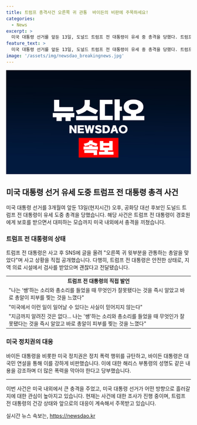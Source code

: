 ```yaml
---
title: 트럼프 총격사건 오른쪽 귀 관통  바이든의 비판에 주목하세요!
categories:
  - News
excerpt: >
  미국 대통령 선거를 앞둔 13일, 도널드 트럼프 전 대통령이 유세 중 총격을 당했다. 트럼프는 경호원에 둘러싸여 대피했고 총알은 귀를 스쳤지만 안전한 상태로 확인됐다. 사법당국은 암살 시도로 수사 중이며, 트럼프 대선캠프와 조 바이든 대통령 등은 정치 폭력을 규탄하고 안전을 확인했다. 카멜라 해리스 부통령은 폭력을 규탄하고 트럼프와 피해자들을 위해 기도하며 안전을 빌었다.
feature_text: >
  미국 대통령 선거를 앞둔 13일, 도널드 트럼프 전 대통령이 유세 중 총격을 당했다. 트럼프는 경호원에 둘러싸여 대피했고 총알은 귀를 스쳤지만 안전한 상태로 확인됐다. 사법당국은 암살 시도로 수사 중이며, 트럼프 대선캠프와 조 바이든 대통령 등은 정치 폭력을 규탄하고 안전을 확인했다. 카멜라 해리스 부통령은 폭력을 규탄하고 트럼프와 피해자들을 위해 기도하며 안전을 빌었다.
image: '/assets/img/newsdao_breakingnews.jpg'
---
```


<p><img src="/assets/img/newsdao_breakingnews.jpg" alt="pcversion 속보" /></p>

<h2 data-ke-size="size26">미국 대통령 선거 유세 도중 트럼프 전 대통령 총격 사건</h2>

<p data-ke-size="size16">미국 대통령 선거를 3개월여 앞둔 13일(현지시간) 오후,  공화당 대선 후보인 도널드 트럼프 전 대통령이 유세 도중 총격을 당했습니다. 해당 사건은 트럼프 전 대통령이 경호원에게 보호를 받으면서 대피하는 모습까지 미국 내외에서 충격을 끼쳤습니다.</p>

<h3 data-ke-size="size24">트럼프 전 대통령의 상태</h3>

<p data-ke-size="size16">트럼프 전 대통령은 사고 후 SNS에 글을 올려 "오른쪽 귀 윗부분을 관통하는 총알을 맞았다"며 사고 상황을 직접 공개했습니다. 다행히, 트럼프 전 대통령은 안전한 상태로, 지역 의료 시설에서 검사를 받았으며 괜찮다고 전달됐습니다.</p>

<table>
    <tr>
        <td style="text-align: center; height: 17px;"><b>트럼프 전 대통령의 직접 발언</b></td>
    </tr>
    <tr>
        <td style="text-align: left; height: 17px;">"나는 ‘쌩’하는 소리와 총소리를 들었을 때 무엇인가 잘못됐다는 것을 즉시 알았고 바로 총알이 피부를 찢는 것을 느꼈다"</td>
    </tr>
    <tr>
        <td style="text-align: left; height: 17px;">"미국에서 이런 일이 일어날 수 있다는 사실이 믿어지지 않는다"</td>
    </tr>
    <tr>
        <td style="text-align: left; height: 17px;">"지금까지 알려진 것은 없다... 나는 '쌩'하는 소리와 총소리를 들었을 때 무엇인가 잘못됐다는 것을 즉시 알았고 바로 총알이 피부를 찢는 것을 느꼈다"</td>
    </tr>
</table>

<h3 data-ke-size="size24">미국 정치권의 대응</h3>

<p data-ke-size="size16">바이든 대통령을 비롯한 미국 정치권은 정치 폭력 행위를 규탄하고, 바이든 대통령은 대국민 연설을 통해 이를 강하게 비판했습니다. 이에 대한 해리스 부통령의 성명도 같은 내용을 강조하며 더 많은 폭력을 막아야 한다고 당부했습니다.</p>

<hr>

<p data-ke-size="size16">이번 사건은 미국 내외에서 큰 충격을 주었고, 미국 대통령 선거가 어떤 방향으로 흘러갈지에 대한 관심이 높아지고 있습니다. 현재는 사건에 대한 조사가 진행 중이며, 트럼프 전 대통령의 건강 상태와 앞으로의 대응이 계속해서 주목받고 있습니다.</p>
실시간 뉴스 속보는, <a href="https://newsdao.kr" rel="dofollow">https://newsdao.kr</a>


